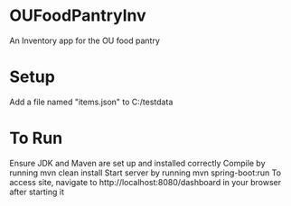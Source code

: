 # OUFoodPantryInv
An Inventory app for the OU food pantry

# Setup
 Add a file named "items.json" to C:/testdata

# To Run
Ensure JDK and Maven are set up and installed correctly
Compile by running mvn clean install
Start server by running mvn spring-boot:run
To access site, navigate to http://localhost:8080/dashboard in your browser after starting it
